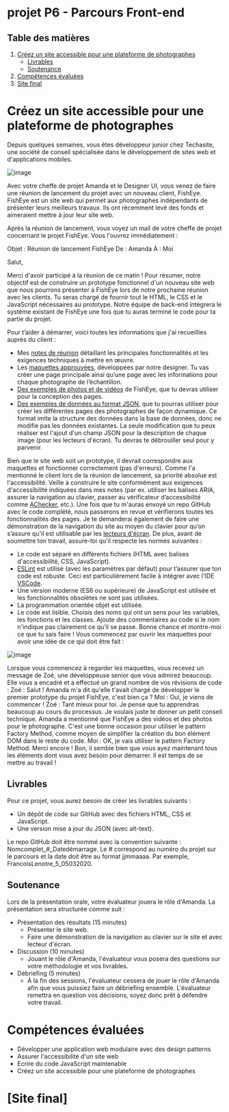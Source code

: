 # projet P6 - Parcours Front-end

## Table des matières
1. [Créez un site accessible pour une plateforme de photographes](#Créez-un-site-accessible-pour-une-plateforme-de-photographes)
     * [Livrables](#Livrables)
     * [Soutenance](#Soutenance)
2. [Compétences évaluées](#Compétences-évaluées)
3. [Site final](#Site-final)

# Créez un site accessible pour une plateforme de photographes

Depuis quelques semaines, vous êtes développeur junior chez Techasite, une société de conseil
spécialisée dans le développement de sites web et d'applications mobiles.

![image](https://user.oc-static.com/upload/2020/08/18/15977566540758_15975854296086_image1%20(1).png)

Avec votre cheffe de projet Amanda et le Designer UI, vous venez de faire une réunion de lancement du projet avec un nouveau client, FishEye. FishEye est un site web qui permet aux photographes indépendants de présenter leurs meilleurs travaux. Ils ont récemment levé des fonds et aimeraient mettre à jour leur site web. 

Après la réunion de lancement, vous voyez un mail de votre cheffe de projet concernant le projet FishEye. Vous l'ouvrez immédiatement :

Objet : Réunion de lancement FishEye
De : Amanda
À : Moi

Salut, 

Merci d'avoir participé à la réunion de ce matin ! Pour résumer, notre objectif est de construire un prototype fonctionnel d'un nouveau site web que nous pourrons présenter à FishEye lors de notre prochaine réunion avec les clients. Tu seras chargé de fournir tout le HTML, le CSS et le JavaScript nécessaires au prototype. Notre équipe de back-end intégrera le système existant de FishEye une fois que tu auras terminé le code pour ta partie du projet.

Pour t’aider à démarrer, voici toutes les informations que j'ai recueillies auprès du client :

* Mes [notes de réunion](https://s3.eu-west-1.amazonaws.com/course.oc-static.com/projects/Front-End+V2/P5+Javascript+&+Accessibility/Notes+de+r%C3%A9union.pdf) détaillant les principales fonctionnalités et les exigences techniques à mettre en œuvre. 
* Les [maquettes approuvées](https://www.figma.com/file/pt8xJxC1QffW4HX16QhGZJ/UI-Design-FishEye-EN-(Copy)?node-id=0:1), développées par notre designer. Tu vas créer une page principale ainsi qu’une page avec les informations pour chaque photographe de l’échantillon. 
* [Des exemples de photos et de vidéos](https://s3-eu-west-1.amazonaws.com/course.oc-static.com/projects/Front-End+V2/P5+Javascript+&+Accessibility/FishEye_Photos.zip) de FishEye, que tu devras utiliser pour la conception des pages. 
* [Des exemples de données au format JSON](https://s3-eu-west-1.amazonaws.com/course.oc-static.com/projects/Front-End+V2/P5+Javascript+&+Accessibility/FishEyeData.json),  que tu pourras utiliser pour créer les
différentes pages des photographes de façon dynamique. Ce format imite la structure
des données dans la base de données, donc ne modifie pas les données existantes. La
seule modification que tu peux réaliser est l'ajout d'un champ JSON pour la
description de chaque image (pour les lecteurs d'écran). Tu devras te débrouiller seul
pour y parvenir.

Bien que le site web soit un prototype, il devrait correspondre aux maquettes et fonctionner
correctement (pas d'erreurs). Comme l'a mentionné le client lors de la réunion de
lancement, sa priorité absolue est l'accessibilité. Veille à construire le site conformément
aux exigences d'accessibilité indiquées dans mes notes (par ex. utiliser les balises ARIA,
assurer la navigation au clavier, passer au vérificateur d’accessibilité comme [AChecker](https://achecker.achecks.ca/checker/index.php), etc.).
Une fois que tu m'auras envoyé un repo GitHub avec le code complété, nous passerons en
revue et vérifierons toutes les fonctionnalités des pages. Je te demanderai également de
faire une démonstration de la navigation du site au moyen du clavier pour qu’on s’assure
qu'il est utilisable par les [lecteurs d'écran](https://developer.mozilla.org/en-US/docs/Learn/Tools_and_testing/Cross_browser_testing/Accessibility%23Screenreaders).
De plus, avant de soumettre ton travail, assure-toi qu'il respecte les normes suivantes :
* Le code est séparé en différents fichiers (HTML avec balises d'accessibilité, CSS,
JavaScript).
* [ESLint](https://eslint.org/) est utilisé (avec les paramètres par défaut) pour t’assurer que ton code est
robuste. Ceci est particulièrement facile à intégrer avec l'IDE [VSCode](https://code.visualstudio.com/).
* Une version moderne (ES6 ou supérieure) de JavaScript est utilisée et les
fonctionnalités obsolètes ne sont pas utilisées.
* La programmation orientée objet est utilisée.
* Le code est lisible. Choisis des noms qui ont un sens pour les variables, les fonctions et
les classes. Ajoute des commentaires au code si le nom n'indique pas clairement ce
qu’il se passe.
Bonne chance et montre-moi ce que tu sais faire !
Vous commencez par ouvrir les maquettes pour avoir une idée de ce qui doit être fait : 

![image](https://user.oc-static.com/upload/2020/08/18/15977571210897_image2.png)

Lorsque vous commencez à regarder les maquettes, vous recevez un message de Zoé, une
développeuse senior que vous admirez beaucoup. Elle vous a encadré et a effectué un grand
nombre de vos révisions de code :
Zoé : Salut ! Amanda m'a dit qu'elle t'avait chargé de développer le premier prototype du
projet FishEye, c'est bien ça ?
Moi : Oui, je viens de commencer !
Zoé : Tant mieux pour toi. Je pense que tu apprendras beaucoup au cours du processus. Je
voulais juste te donner un petit conseil technique. Amanda a mentionné que FishEye a des
vidéos et des photos pour le photographe. C'est une bonne occasion pour utiliser le pattern
Factory Method, comme moyen de simplifier la création du bon élément DOM dans le
reste du code.
Moi : OK, je vais utiliser le pattern Factory Method. Merci encore !
Bon, il semble bien que vous ayez maintenant tous les éléments dont vous avez besoin pour
démarrer. Il est temps de se mettre au travail !

## Livrables

Pour ce projet, vous aurez besoin de créer les livrables suivants :
* Un dépôt de code sur GitHub avec des fichiers HTML, CSS et JavaScript.
* Une version mise à jour du JSON (avec alt-text). 

Le repo GitHub doit être nommé avec la convention suivante :
Nomcomplet_#_Datedémarrage. Le # correspond au numéro du projet sur le parcours et
la date doit être au format jjmmaaaa. Par exemple, FrancoisLenotre_5_05032020.



## Soutenance

Lors de la présentation orale, votre évaluateur jouera le rôle d'Amanda. La présentation sera
structurée comme suit :
* Présentation des résultats (15 minutes)
  * Présenter le site web.
  * Faire une démonstration de la navigation au clavier sur le site et avec lecteur d'écran.
* Discussion (10 minutes)
  * Jouant le rôle d'Amanda, l'évaluateur vous posera des questions sur votre
méthodologie et vos livrables.
* Débriefing (5 minutes)
  * À la fin des sessions, l'évaluateur cessera de jouer le rôle d'Amanda afin que vous
puissiez faire un débriefing ensemble.
L'évaluateur remettra en question vos décisions, soyez donc prêt à défendre votre travail.

# Compétences évaluées

- Développer une application web modulaire avec des design patterns
- Assurer l'accessibilité d'un site web
- Ecrire du code JavaScript maintenable
- Créez un site accessible pour une plateforme de photographes 


# [Site final]